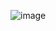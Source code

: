 ![image](https://github.com/chayansharma7/Design_Patterns/assets/61390152/a50bd21d-bc7c-48e1-a4d7-5a184d719f41)

